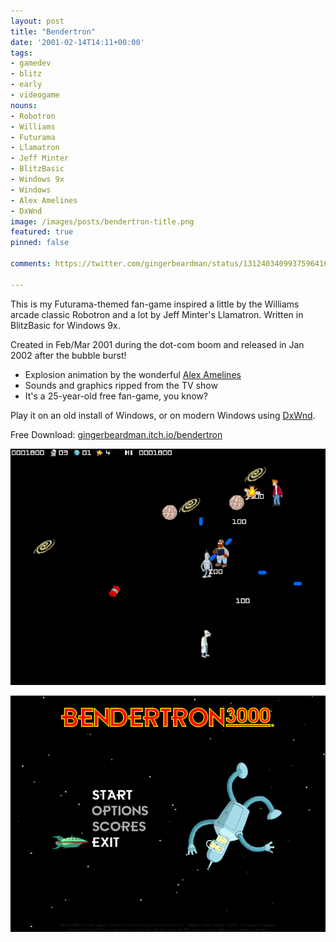 ```yaml
---
layout: post
title: "Bendertron"
date: '2001-02-14T14:11+00:00'
tags:
- gamedev
- blitz
- early
- videogame
nouns:
- Robotron
- Williams
- Futurama
- Llamatron
- Jeff Minter
- BlitzBasic
- Windows 9x
- Windows
- Alex Amelines
- DxWnd
image: /images/posts/bendertron-title.png
featured: true
pinned: false

comments: https://twitter.com/gingerbeardman/status/1312403409937596416

---
```


This is my Futurama-themed fan-game inspired a little by the Williams arcade classic Robotron and a lot by Jeff Minter's Llamatron. Written in BlitzBasic for Windows 9x.

Created in Feb/Mar 2001 during the dot-com boom and released in Jan 2002 after the bubble burst!

- Explosion animation by the wonderful [Alex Amelines](https://www.amelines.com)
- Sounds and graphics ripped from the TV show
- It's a 25-year-old free fan-game, you know?

Play it on an old install of Windows, or on modern Windows using [DxWnd](https://sourceforge.net/projects/dxwnd/).

Free Download: [gingerbeardman.itch.io/bendertron](https://gingerbeardman.itch.io/bendertron)

![IMG](/images/posts/bendertron-game.png)

![IMG](/images/posts/bendertron-title.png)
